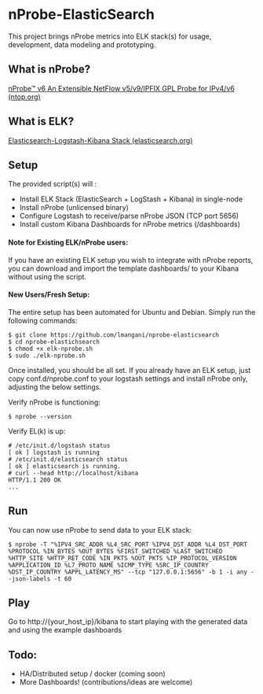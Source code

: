 # nProbe-ElasticSearch
This project brings nProbe metrics into ELK stack(s) for usage, development, data modeling and prototyping.

## What is nProbe?
[nProbe™ v6 An Extensible NetFlow v5/v9/IPFIX GPL Probe for IPv4/v6](http://www.ntop.org/products/nprobe/)  [(ntop.org)](http://www.ntop.org/)

## What is ELK?
[Elasticsearch-Logstash-Kibana Stack (elasticsearch.org)](http://www.elasticsearch.org/overview/)


## Setup

The provided script(s) will :

- Install ELK Stack (ElasticSearch + LogStash + Kibana) in single-node
- Install nProbe (unlicensed binary)
- Configure Logstash to receive/parse nProbe JSON (TCP port 5656)
- Install custom Kibana Dashboards for nProbe metrics (/dashboards)

#### Note for Existing ELK/nProbe users:
If you have an existing ELK setup you wish to integrate with nProbe reports, you can download and import the template dashboards/ to your Kibana without using the script.

#### New Users/Fresh Setup:

The entire setup has been automated for Ubuntu and Debian. Simply run the following commands:

```
$ git clone https://github.com/lmangani/nprobe-elasticsearch
$ cd nprobe-elastichsearch
$ chmod +x elk-nprobe.sh
$ sudo ./elk-nprobe.sh
```

Once installed, you should be all set. If you already have an ELK setup, just copy conf.d/nprobe.conf to your logstash settings and install nProbe only, adjusting the below settings.

Verify nProbe is functioning:

```
$ nprobe --version
```

Verify EL(k) is up:
```
# /etc/init.d/logstash status
[ ok ] logstash is running
# /etc/init.d/elasticsearch status
[ ok ] elasticsearch is running.
# curl --head http://localhost/kibana
HTTP/1.1 200 OK
...

```

## Run
You can now use nProbe to send data to your ELK stack:
```
$ nprobe -T "%IPV4_SRC_ADDR %L4_SRC_PORT %IPV4_DST_ADDR %L4_DST_PORT %PROTOCOL %IN_BYTES %OUT_BYTES %FIRST_SWITCHED %LAST_SWITCHED %HTTP_SITE %HTTP_RET_CODE %IN_PKTS %OUT_PKTS %IP_PROTOCOL_VERSION %APPLICATION_ID %L7_PROTO_NAME %ICMP_TYPE %SRC_IP_COUNTRY %DST_IP_COUNTRY %APPL_LATENCY_MS" --tcp "127.0.0.1:5656" -b 1 -i any --json-labels -t 60
```

## Play
Go to http://{your_host_ip}/kibana to start playing with the generated data and using the example dashboards

## Todo:
- HA/Distributed setup / docker (coming soon)
- More Dashboards! (contributions/ideas are welcome)



